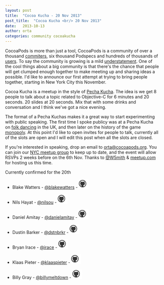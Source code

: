 ```yaml
---
layout: post
title:  "Cocoa Kucha - 20 Nov 2013"
post_title:  "Cocoa Kucha <br/> 20 Nov 2013"
date:   2013-10-13
author: orta
categories: community cocoakucha
---
```


CocoaPods is more than just a tool, CocoaPods is a community of over a thousand [commiters](https://github.com/CocoaPods/Specs/graphs/contributors), six thousand Podspecs and hundreds of thousands of [users](http://rubygems.org/gems/cocoapods). To say the community is growing is a mild [understatement](https://github.com/CocoaPods/Specs/graphs/code-frequency). One of the cool things about a big community is that there's the chance that people will get clumped enough together to make meeting up and sharing ideas a possible. I'd like to announce our first attempt at trying to bring people together, starting in New York City this November.

<!-- more -->

Cocoa Kucha is a meetup in the style of [Pecha Kucha](http://www.pechakucha.org/faq). The idea is we get 8 people to talk about a topic related to Objective-C for 6 minutes and 20 seconds. 20 slides at 20 seconds. Mix that with some drinks and conversation and I think we've got a nice evening.

The format of a Pecha Kuchas makes it a great way to start experimenting with public speaking. The first time I spoke publicy was at a Pecha Kucha on [folk dancing](https://github.com/orta/pechakucha/tree/1b92dd66d13654b7aa3024ced2ec6d052bfe6b1d) in the UK, and then later on the history of the game [monopoly](http://orta.github.io/pechakucha/). At this point I'd like to open invites for people to talk, currently all of the slots are open and I will edit this post when all the slots are closed. 

If you're interested in speaking, drop an email to [orta@cocoapods.org](mailto:orta@cocoapods.org). You can join our [NYC meetup group](http://www.meetup.com/CocoaPods-NYC/) to keep up to date, and the event will allow RSVPs 2 weeks before on the 6th Nov. Thanks to [@W5mith](http://twitter.com/W5mith) & [meetup.com](http://meetup.com) for hosting us this time.

Currently confirmed for the 20th

* Blake Watters -  [@blakewatters](http://twitter.com/blakewatters) - [![blakewatters](/assets/blog_img/github_octokitty.png)](https://github.com/blakewatters/)

* Nils Hayat - [@nilsou](http://twitter.com/nilsou) - [![nilsou](/assets/blog_img/github_octokitty.png)](https://github.com/nilsou/)

* Daniel Amitay - [@danielamitay](http://twitter.com/danielamitay) - [![danielamitay](/assets/blog_img/github_octokitty.png)](https://github.com/danielamitay/) 

* Dustin Barker - [@dstnbrkr](http://twitter.com/dstnbrkr) - [![dstnbrkr](/assets/blog_img/github_octokitty.png)](https://github.com/dstnbrkr/)

* Bryan Irace - [@irace](http://twitter.com/irace) - [![irace](/assets/blog_img/github_octokitty.png)](https://github.com/irace/)

* Klaas Pieter - [@klaaspieter](http://twitter.com/klaaspieter) - [![klaaspieter](/assets/blog_img/github_octokitty.png)](https://github.com/klaaspieter/)

* Billy Gray - [@billymeltdown](http://twitter.com/billymeltdown) - [![billymeltdown](/assets/blog_img/github_octokitty.png)](https://github.com/billymeltdown/)